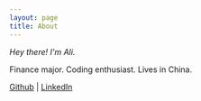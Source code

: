 ```yaml
---
layout: page
title: About
---
```


*Hey there! I'm Ali.*

Finance major. Coding enthusiast. Lives in China.

[Github](https://github.com/alissina) | [LinkedIn](https://linkedin.com/alisina92)
